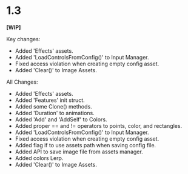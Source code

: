 # 1.3

**[WIP]**

Key changes:

- Added 'Effects' assets.
- Added 'LoadControlsFromConfig()' to Input Manager.
- Fixed access violation when creating empty config asset.
- Added 'Clear()' to Image Assets.

All Changes:

- Added 'Effects' assets.
- Added 'Features' init struct.
- Added some Clone() methods.
- Added 'Duration' to animations.
- Added 'Add' and 'AddSelf' to Colors.
- Added proper == and != operators to points, color, and rectangles.
- Added 'LoadControlsFromConfig()' to Input Manager.
- Fixed access violation when creating empty config asset.
- Added flag if to use assets path when saving config file.
- Added API to save image file from assets manager.
- Added colors Lerp.
- Added 'Clear()' to Image Assets.